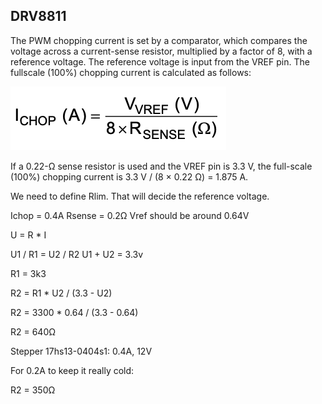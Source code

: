 ## DRV8811

The PWM chopping current is set by a comparator, which compares the voltage across a current-sense resistor,
multiplied by a factor of 8, with a reference voltage. The reference voltage is input from the VREF pin. The fullscale (100%) chopping current is calculated as follows:

<img src="formula.png" />

If a 0.22-Ω sense resistor is used and the VREF pin is 3.3 V, the full-scale (100%) chopping current is
3.3 V / (8 × 0.22 Ω) = 1.875 A.

We need to define Rlim. That will decide the reference voltage.

Ichop = 0.4A
Rsense = 0.2Ω
Vref should be around 0.64V

U = R \* I

U1 / R1 = U2 / R2
U1 + U2 = 3.3v

R1 = 3k3

R2 = R1 * U2 / (3.3 - U2)

R2 = 3300 * 0.64 / (3.3 - 0.64)

R2 = 640Ω


Stepper 17hs13-0404s1: 0.4A, 12V


For 0.2A to keep it really cold:

R2 = 350Ω
